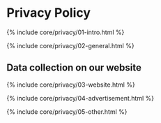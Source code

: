 <h1>Privacy Policy</h1>

{% include core/privacy/01-intro.html %}

{% include core/privacy/02-general.html %}

<h2>Data collection on our website</h2>

{% include core/privacy/03-website.html %}

{% include core/privacy/04-advertisement.html %}

{% include core/privacy/05-other.html %}
